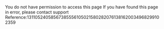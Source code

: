 You do not have permission to access this page If you have found this page in error, please contact support Reference:131105240585673855561050215802820761381620034968299102359